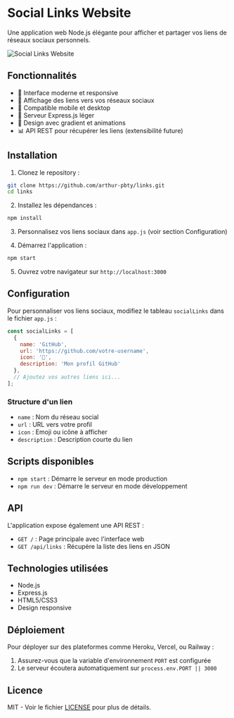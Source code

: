 # Social Links Website

Une application web Node.js élégante pour afficher et partager vos liens de réseaux sociaux personnels.

![Social Links Website](https://github.com/user-attachments/assets/61f94cae-166c-4dc0-ad17-2412e184d4ad)

## Fonctionnalités

- 🎨 Interface moderne et responsive
- 🔗 Affichage des liens vers vos réseaux sociaux
- 📱 Compatible mobile et desktop
- 🚀 Serveur Express.js léger
- 🌟 Design avec gradient et animations
- 📊 API REST pour récupérer les liens (extensibilité future)

## Installation

1. Clonez le repository :
```bash
git clone https://github.com/arthur-pbty/links.git
cd links
```

2. Installez les dépendances :
```bash
npm install
```

3. Personnalisez vos liens sociaux dans `app.js` (voir section Configuration)

4. Démarrez l'application :
```bash
npm start
```

5. Ouvrez votre navigateur sur `http://localhost:3000`

## Configuration

Pour personnaliser vos liens sociaux, modifiez le tableau `socialLinks` dans le fichier `app.js` :

```javascript
const socialLinks = [
  {
    name: 'GitHub',
    url: 'https://github.com/votre-username',
    icon: '🐙',
    description: 'Mon profil GitHub'
  },
  // Ajoutez vos autres liens ici...
];
```

### Structure d'un lien

- `name` : Nom du réseau social
- `url` : URL vers votre profil
- `icon` : Emoji ou icône à afficher
- `description` : Description courte du lien

## Scripts disponibles

- `npm start` : Démarre le serveur en mode production
- `npm run dev` : Démarre le serveur en mode développement

## API

L'application expose également une API REST :

- `GET /` : Page principale avec l'interface web
- `GET /api/links` : Récupère la liste des liens en JSON

## Technologies utilisées

- Node.js
- Express.js
- HTML5/CSS3
- Design responsive

## Déploiement

Pour déployer sur des plateformes comme Heroku, Vercel, ou Railway :

1. Assurez-vous que la variable d'environnement `PORT` est configurée
2. Le serveur écoutera automatiquement sur `process.env.PORT || 3000`

## Licence

MIT - Voir le fichier [LICENSE](LICENSE) pour plus de détails.
